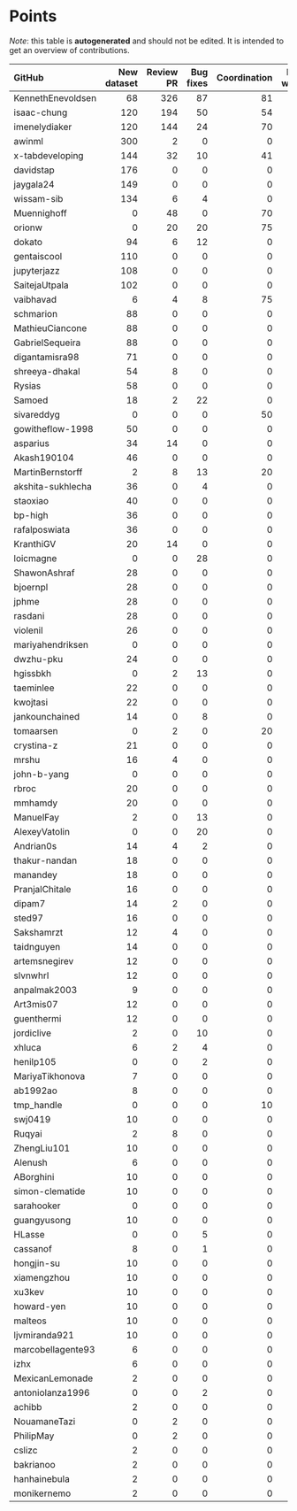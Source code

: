 # Points

_Note_: this table is **autogenerated** and should not be edited. It is intended to get an overview of contributions.

 | GitHub            |   New dataset |   Review PR |   Bug fixes |   Coordination |   Paper writing |   Dataset annotations |   Running Models |   New task |   Total |
|:------------------|--------------:|------------:|------------:|---------------:|----------------:|----------------------:|-----------------:|-----------:|--------:|
| KennethEnevoldsen |            68 |         326 |          87 |             81 |               0 |                    35 |                0 |          0 |     597 |
| isaac-chung       |           120 |         194 |          50 |             54 |              12 |                     1 |                0 |          2 |     433 |
| imenelydiaker     |           120 |         144 |          24 |             70 |               0 |                     0 |                0 |          0 |     358 |
| awinml            |           300 |           2 |           0 |              0 |               0 |                     0 |                0 |          0 |     302 |
| x-tabdeveloping   |           144 |          32 |          10 |             41 |               0 |                     0 |                0 |         12 |     239 |
| davidstap         |           176 |           0 |           0 |              0 |               0 |                     0 |                0 |          0 |     176 |
| jaygala24         |           149 |           0 |           0 |              0 |               0 |                     0 |                0 |          0 |     149 |
| wissam-sib        |           134 |           6 |           4 |              0 |               0 |                     0 |                0 |          0 |     144 |
| Muennighoff       |             0 |          48 |           0 |             70 |               0 |                     0 |               24 |          0 |     142 |
| orionw            |             0 |          20 |          20 |             75 |               0 |                     0 |                0 |         10 |     125 |
| dokato            |            94 |           6 |          12 |              0 |               0 |                     0 |                0 |          0 |     112 |
| gentaiscool       |           110 |           0 |           0 |              0 |               0 |                     0 |                0 |          0 |     110 |
| jupyterjazz       |           108 |           0 |           0 |              0 |               0 |                     0 |                0 |          0 |     108 |
| SaitejaUtpala     |           102 |           0 |           0 |              0 |               0 |                     0 |                0 |          0 |     102 |
| vaibhavad         |             6 |           4 |           8 |             75 |               0 |                     0 |                0 |          0 |      93 |
| schmarion         |            88 |           0 |           0 |              0 |               0 |                     0 |                0 |          0 |      88 |
| MathieuCiancone   |            88 |           0 |           0 |              0 |               0 |                     0 |                0 |          0 |      88 |
| GabrielSequeira   |            88 |           0 |           0 |              0 |               0 |                     0 |                0 |          0 |      88 |
| digantamisra98    |            71 |           0 |           0 |              0 |               0 |                     0 |                0 |          0 |      71 |
| shreeya-dhakal    |            54 |           8 |           0 |              0 |               0 |                     0 |                0 |          0 |      62 |
| Rysias            |            58 |           0 |           0 |              0 |               0 |                     0 |                0 |          0 |      58 |
| Samoed            |            18 |           2 |          22 |              0 |               0 |                     0 |                9 |          0 |      51 |
| sivareddyg        |             0 |           0 |           0 |             50 |               0 |                     0 |                0 |          0 |      50 |
| gowitheflow-1998  |            50 |           0 |           0 |              0 |               0 |                     0 |                0 |          0 |      50 |
| asparius          |            34 |          14 |           0 |              0 |               0 |                     0 |                0 |          0 |      48 |
| Akash190104       |            46 |           0 |           0 |              0 |               0 |                     0 |                0 |          0 |      46 |
| MartinBernstorff  |             2 |           8 |          13 |             20 |               0 |                     0 |                0 |          0 |      43 |
| akshita-sukhlecha |            36 |           0 |           4 |              0 |               0 |                     0 |                0 |          0 |      40 |
| staoxiao          |            40 |           0 |           0 |              0 |               0 |                     0 |                0 |          0 |      40 |
| bp-high           |            36 |           0 |           0 |              0 |               0 |                     0 |                0 |          0 |      36 |
| rafalposwiata     |            36 |           0 |           0 |              0 |               0 |                     0 |                0 |          0 |      36 |
| KranthiGV         |            20 |          14 |           0 |              0 |               0 |                     0 |                0 |          0 |      34 |
| loicmagne         |             0 |           0 |          28 |              0 |               0 |                     0 |                0 |          0 |      28 |
| ShawonAshraf      |            28 |           0 |           0 |              0 |               0 |                     0 |                0 |          0 |      28 |
| bjoernpl          |            28 |           0 |           0 |              0 |               0 |                     0 |                0 |          0 |      28 |
| jphme             |            28 |           0 |           0 |              0 |               0 |                     0 |                0 |          0 |      28 |
| rasdani           |            28 |           0 |           0 |              0 |               0 |                     0 |                0 |          0 |      28 |
| violenil          |            26 |           0 |           0 |              0 |               0 |                     0 |                0 |          0 |      26 |
| mariyahendriksen  |             0 |           0 |           0 |              0 |              24 |                     0 |                0 |          0 |      24 |
| dwzhu-pku         |            24 |           0 |           0 |              0 |               0 |                     0 |                0 |          0 |      24 |
| hgissbkh          |             0 |           2 |          13 |              0 |               3 |                     0 |                0 |          5 |      23 |
| taeminlee         |            22 |           0 |           0 |              0 |               0 |                     0 |                0 |          0 |      22 |
| kwojtasi          |            22 |           0 |           0 |              0 |               0 |                     0 |                0 |          0 |      22 |
| jankounchained    |            14 |           0 |           8 |              0 |               0 |                     0 |                0 |          0 |      22 |
| tomaarsen         |             0 |           2 |           0 |             20 |               0 |                     0 |                0 |          0 |      22 |
| crystina-z        |            21 |           0 |           0 |              0 |               0 |                     0 |                0 |          0 |      21 |
| mrshu             |            16 |           4 |           0 |              0 |               0 |                     1 |                0 |          0 |      21 |
| john-b-yang       |             0 |           0 |           0 |              0 |              20 |                     0 |                0 |          0 |      20 |
| rbroc             |            20 |           0 |           0 |              0 |               0 |                     0 |                0 |          0 |      20 |
| mmhamdy           |            20 |           0 |           0 |              0 |               0 |                     0 |                0 |          0 |      20 |
| ManuelFay         |             2 |           0 |          13 |              0 |               0 |                     0 |                0 |          5 |      20 |
| AlexeyVatolin     |             0 |           0 |          20 |              0 |               0 |                     0 |                0 |          0 |      20 |
| Andrian0s         |            14 |           4 |           2 |              0 |               0 |                     0 |                0 |          0 |      20 |
| thakur-nandan     |            18 |           0 |           0 |              0 |               0 |                     0 |                0 |          0 |      18 |
| manandey          |            18 |           0 |           0 |              0 |               0 |                     0 |                0 |          0 |      18 |
| PranjalChitale    |            16 |           0 |           0 |              0 |               0 |                     0 |                0 |          0 |      16 |
| dipam7            |            14 |           2 |           0 |              0 |               0 |                     0 |                0 |          0 |      16 |
| sted97            |            16 |           0 |           0 |              0 |               0 |                     0 |                0 |          0 |      16 |
| Sakshamrzt        |            12 |           4 |           0 |              0 |               0 |                     0 |                0 |          0 |      16 |
| taidnguyen        |            14 |           0 |           0 |              0 |               0 |                     0 |                0 |          0 |      14 |
| artemsnegirev     |            12 |           0 |           0 |              0 |               0 |                     2 |                0 |          0 |      14 |
| slvnwhrl          |            12 |           0 |           0 |              0 |               0 |                     0 |                0 |          0 |      12 |
| anpalmak2003      |             9 |           0 |           0 |              0 |               0 |                     3 |                0 |          0 |      12 |
| Art3mis07         |            12 |           0 |           0 |              0 |               0 |                     0 |                0 |          0 |      12 |
| guenthermi        |            12 |           0 |           0 |              0 |               0 |                     0 |                0 |          0 |      12 |
| jordiclive        |             2 |           0 |          10 |              0 |               0 |                     0 |                0 |          0 |      12 |
| xhluca            |             6 |           2 |           4 |              0 |               0 |                     0 |                0 |          0 |      12 |
| henilp105         |             0 |           0 |           2 |              0 |               0 |                     9 |                0 |          0 |      11 |
| MariyaTikhonova   |             7 |           0 |           0 |              0 |               0 |                     4 |                0 |          0 |      11 |
| ab1992ao          |             8 |           0 |           0 |              0 |               0 |                     3 |                0 |          0 |      11 |
| tmp_handle        |             0 |           0 |           0 |             10 |               0 |                     0 |                0 |          0 |      10 |
| swj0419           |            10 |           0 |           0 |              0 |               0 |                     0 |                0 |          0 |      10 |
| Ruqyai            |             2 |           8 |           0 |              0 |               0 |                     0 |                0 |          0 |      10 |
| ZhengLiu101       |            10 |           0 |           0 |              0 |               0 |                     0 |                0 |          0 |      10 |
| Alenush           |             6 |           0 |           0 |              0 |               0 |                     4 |                0 |          0 |      10 |
| ABorghini         |            10 |           0 |           0 |              0 |               0 |                     0 |                0 |          0 |      10 |
| simon-clematide   |            10 |           0 |           0 |              0 |               0 |                     0 |                0 |          0 |      10 |
| sarahooker        |             0 |           0 |           0 |              0 |              10 |                     0 |                0 |          0 |      10 |
| guangyusong       |            10 |           0 |           0 |              0 |               0 |                     0 |                0 |          0 |      10 |
| HLasse            |             0 |           0 |           5 |              0 |               0 |                     5 |                0 |          0 |      10 |
| cassanof          |             8 |           0 |           1 |              0 |               0 |                     0 |                1 |          0 |      10 |
| hongjin-su        |            10 |           0 |           0 |              0 |               0 |                     0 |                0 |          0 |      10 |
| xiamengzhou       |            10 |           0 |           0 |              0 |               0 |                     0 |                0 |          0 |      10 |
| xu3kev            |            10 |           0 |           0 |              0 |               0 |                     0 |                0 |          0 |      10 |
| howard-yen        |            10 |           0 |           0 |              0 |               0 |                     0 |                0 |          0 |      10 |
| malteos           |            10 |           0 |           0 |              0 |               0 |                     0 |                0 |          0 |      10 |
| ljvmiranda921     |            10 |           0 |           0 |              0 |               0 |                     0 |                0 |          0 |      10 |
| marcobellagente93 |             6 |           0 |           0 |              0 |               0 |                     0 |                0 |          0 |       6 |
| izhx              |             6 |           0 |           0 |              0 |               0 |                     0 |                0 |          0 |       6 |
| MexicanLemonade   |             2 |           0 |           0 |              0 |               0 |                     0 |                0 |          0 |       2 |
| antoniolanza1996  |             0 |           0 |           2 |              0 |               0 |                     0 |                0 |          0 |       2 |
| achibb            |             2 |           0 |           0 |              0 |               0 |                     0 |                0 |          0 |       2 |
| NouamaneTazi      |             0 |           2 |           0 |              0 |               0 |                     0 |                0 |          0 |       2 |
| PhilipMay         |             0 |           2 |           0 |              0 |               0 |                     0 |                0 |          0 |       2 |
| cslizc            |             2 |           0 |           0 |              0 |               0 |                     0 |                0 |          0 |       2 |
| bakrianoo         |             2 |           0 |           0 |              0 |               0 |                     0 |                0 |          0 |       2 |
| hanhainebula      |             2 |           0 |           0 |              0 |               0 |                     0 |                0 |          0 |       2 |
| monikernemo       |             2 |           0 |           0 |              0 |               0 |                     0 |                0 |          0 |       2 |